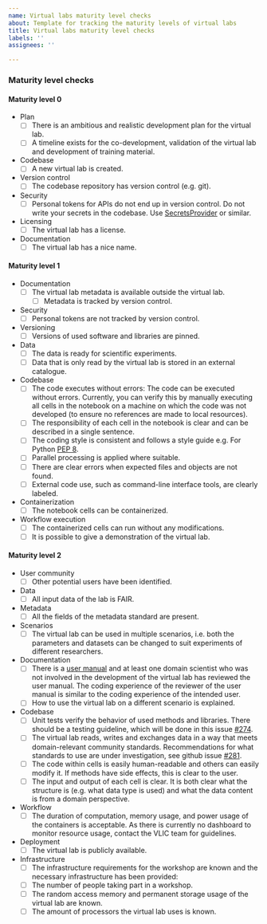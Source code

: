 ```yaml
---
name: Virtual labs maturity level checks
about: Template for tracking the maturity levels of virtual labs
title: Virtual labs maturity level checks
labels: ''
assignees: ''

---
```

### Maturity level checks
#### Maturity level 0
* Plan
  - [ ] There is an ambitious and realistic development plan for the virtual lab.
  - [ ] A timeline exists for the co-development, validation of the virtual lab and development of training material.
* Codebase
  - [ ] A new virtual lab is created.
* Version control
  - [ ] The codebase repository has version control (e.g. git).
* Security
  - [ ] Personal tokens for APIs do not end up in version control. Do not write your secrets in the codebase. Use [SecretsProvider](../../NaaVRE_Interface/#secrets-provider) or similar.
* Licensing
  - [ ] The virtual lab has a license.
* Documentation
  - [ ] The virtual lab has a nice name.
 
#### Maturity level 1
* Documentation
  - [ ] The virtual lab metadata is available outside the virtual lab.
    - [ ] Metadata is tracked by version control.
* Security
  - [ ] Personal tokens are not tracked by version control.
* Versioning
  - [ ] Versions of used software and libraries are pinned.
* Data
  - [ ] The data is ready for scientific experiments.
  - [ ] Data that is only read by the virtual lab is stored in an external catalogue.
* Codebase
  - [ ] The code executes without errors: The code can be executed without errors.
Currently, you can verify this by manually executing all cells in the notebook on a machine on which the code was not developed (to ensure no references are made to local resources).
  - [ ] The responsibility of each cell in the notebook is clear and can be described in a single sentence.
  - [ ] The coding style is consistent and follows a style guide e.g. For Python [PEP 8](https://peps.python.org/pep-0008/).
  - [ ] Parallel processing is applied where suitable.
  - [ ] There are clear errors when expected files and objects are not found.
  - [ ] External code use, such as command-line interface tools, are clearly labeled.
* Containerization
  - [ ] The notebook cells can be containerized.
* Workflow execution
  - [ ] The containerized cells can run without any modifications.
  - [ ] It is possible to give a demonstration of the virtual lab.
 
#### Maturity level 2
* User community
  - [ ] Other potential users have been identified.
* Data
  - [ ] All input data of the lab is FAIR.
* Metadata
  - [ ] All the fields of the metadata standard are present.
* Scenarios
  - [ ] The virtual lab can be used in multiple scenarios, i.e. both the parameters and datasets can be changed to suit experiments of different researchers.
* Documentation
  - [ ] There is a [user manual](../user_manual) and at least one domain scientist who was not involved in the development of the virtual lab has reviewed the user manual.
The coding experience of the reviewer of the user manual is similar to the coding experience of the intended user.
  - [ ] How to use the virtual lab on a different scenario is explained.
* Codebase
  - [ ]  Unit tests verify the behavior of used methods and libraries. There should be a testing guideline, which will be done in this issue [\#274](https://github.com/QCDIS/projects_overview/issues/274).
  - [ ]  The virtual lab reads, writes and exchanges data in a way that meets domain-relevant community standards. Recommendations for what standards to use are under investigation, see github issue [#281](https://github.com/QCDIS/projects_overview/issues/281).
  - [ ]  The code within cells is easily human-readable and others can easily modify it. If methods have side effects, this is clear to the user.
  - [ ]  The input and output of each cell is clear. It is both clear what the structure is (e.g. what data type is used) and what the data content is from a domain perspective.
* Workflow
  - [ ]  The duration of computation, memory usage, and power usage of the containers is acceptable. As there is currently no dashboard to monitor resource usage, contact the VLIC team for guidelines.
* Deployment
  - [ ] The virtual lab is publicly available.
* Infrastructure
  - [ ]  The infrastructure requirements for the workshop are known and the necessary infrastructure has been provided:
    - [ ]  The number of people taking part in a workshop.
    - [ ]  The random access memory and permanent storage usage of the virtual lab are known.
    - [ ]  The amount of processors the virtual lab uses is known.

